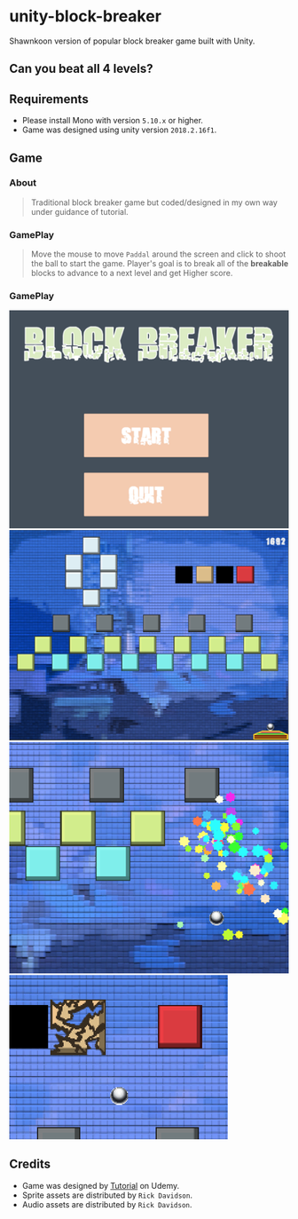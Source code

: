 # unity-block-breaker

Shawnkoon version of popular block breaker game built with Unity.

## **Can you beat all 4 levels?**

## Requirements

- Please install Mono with version `5.10.x` or higher.
- Game was designed using unity version `2018.2.16f1`.

## Game

### About
> Traditional block breaker game but coded/designed in my own way under guidance of tutorial.

### GamePlay
> Move the mouse to move `Paddal` around the screen and click to shoot the ball to start the game. Player's goal is to break all of the **breakable** blocks to advance to a next level and get Higher score.

### GamePlay

![GameStartScene](./.github/GameStart.png)
![GameLevels](./.github/GameLevels.png)
![GamePlay1](./.github/GamePlay1.png)
![GamePlay2](./.github/GamePlay2.png)

## Credits

- Game was designed by [Tutorial](https://www.udemy.com/unitycourse/) on Udemy.
- Sprite assets are distributed by `Rick Davidson`.
- Audio assets are distributed by `Rick Davidson`.
